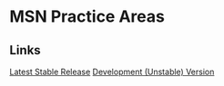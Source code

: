 # MSN Practice Areas

<!-- TODO: Add a summary -->


## Links

[Latest Stable Release][kml-latest]
[Development (Unstable) Version][kml-head]

[kml-latest]: https://github.com/rye/msn-practice-areas/releases/latest/download/practice-areas.kml
[kml-head]: https://raw.githubusercontent.com/rye/msn-practice-areas/trunk/practice-areas.kml

<!-- TODO: Add disclaimers -->
